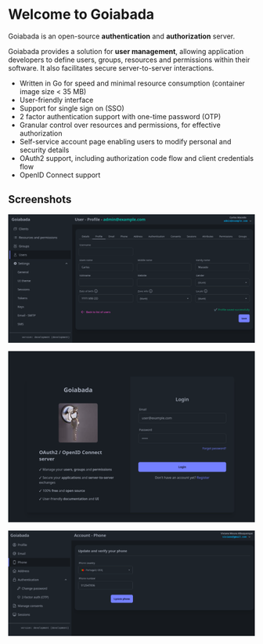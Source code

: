 # Welcome to Goiabada

Goiabada is an open-source **authentication** and **authorization** server. 

Goiabada provides a solution for **user management**, allowing application developers to define users, groups, resources and permissions within their software. It also facilitates secure server-to-server interactions.

- Written in Go for speed and minimal resource consumption (container image size < 35 MB)
- User-friendly interface
- Support for single sign on (SSO)
- 2 factor authentication support with one-time password (OTP)
- Granular control over resources and permissions, for effective authorization
- Self-service account page enabling users to modify personal and security details
- OAuth2 support, including authorization code flow and client credentials flow
- OpenID Connect support

## Screenshots

![Screenshot](img/screenshot1.png)

![Screenshot](img/screenshot2.png)

![Screenshot](img/screenshot3.png)